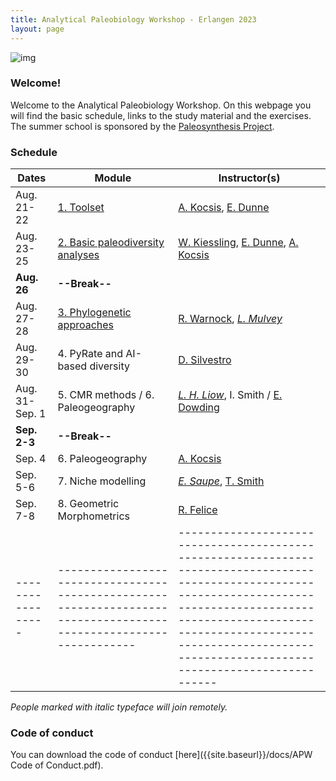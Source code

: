 ```yaml
---
title: Analytical Paleobiology Workshop - Erlangen 2023
layout: page
---
```


![img]({{site.baseurl}}/images/orangerie.jpg) 


### Welcome!

Welcome to the Analytical Paleobiology Workshop. On this webpage you will find the basic schedule, links to the study material and the exercises. The summer school is sponsored by the [Paleosynthesis Project](http://www.paleosynthesis.de/).

### Schedule

| Dates           | Module                                                                                                           | Instructor(s)                                                                                                                                                                                                                                                    |
|-----------------|------------------------------------------------------------------------------------------------------------------|------------------------------------------------------------------------------------------------------------------------------------------------------------------------------------------------------------------------------------------------------------------|
| Aug. 21-22      | [1. Toolset]({{site.url}}{{site.baseurl}}/toolset/)                                                              | [A. Kocsis](https://www.gzn.nat.fau.de/palaeontologie/team/wissenschaftler/kocsis/), [E. Dunne](https://www.gzn.nat.fau.eu/palaeontologie/team/wissenschaftler/emma-dunne/)                                                                                      |
| Aug. 23-25      | [2. Basic paleodiversity analyses]({{site.url}}{{site.baseurl}}/paleodiversity/)                                             | [W. Kiessling](https://www.gzn.nat.fau.de/palaeontologie/team/professors/kiessling/), [E. Dunne](https://www.gzn.nat.fau.eu/palaeontologie/team/wissenschaftler/emma-dunne/), [A. Kocsis](https://www.gzn.nat.fau.de/palaeontologie/team/wissenschaftler/kocsis/) |
| **Aug. 26**     | **--Break--**                                                                                                    |                                                                                                                                                                                                                                                                  |
| Aug. 27-28      | [3. Phylogenetic approaches]({{site.url}}{{site.baseurl}}/phylogenetics/)                                                    | [R.  Warnock](https://www.gzn.nat.fau.eu/palaeontologie/team/professors/rachel-warnock/), *[L. Mulvey](https://www.gzn.nat.fau.de/person/laura-mulvey/)*                                                                                                                                                                         |
| Aug. 29-30      | 4. PyRate and AI-based diversity                                                            | [D. Silvestro](https://www.unifr.ch/bio/en/research/eco-evol/silvestro-group.html)                                                                                                                                                                               |
| Aug. 31- Sep. 1 | 5. CMR methods / 6. Paleogeography | *[L. H. Liow](https://leehsiangliow.com/)*, I. Smith / [E. Dowding](https://www.gzn.nat.fau.de/palaeontologie/team/wissenschaftler/elizabeth-dowding/)                                                                                                           |
| **Sep. 2-3**    | **--Break--**                                                                                                    |                                                                                                                                                                                                                                                                  |
| Sep. 4          | 6. Paleogeography                                                            | [A. Kocsis](https://www.gzn.nat.fau.de/palaeontologie/team/wissenschaftler/kocsis/)                                                                                                                                                                              |
| Sep. 5-6        | 7. Niche modelling                                                                   | *[E. Saupe](https://www.earth.ox.ac.uk/people/erin-saupe/)*, [T. Smith](https://palaeobiology.web.ox.ac.uk/people/dr-thomas-smith)                                                                                                                               |
| Sep. 7-8        | 8. Geometric Morphometrics                                                    | [R. Felice](https://www.ucl.ac.uk/biosciences/people/felice-ryan)                                                                                                                                                                                                |
|-----------------|------------------------------------------------------------------------------------------------------------------|------------------------------------------------------------------------------------------------------------------------------------------------------------------------------------------------------------------------------------------------------------------|

*People marked with italic typeface will join remotely.*

### Code of conduct

You can download the code of conduct [here]({{site.baseurl}}/docs/APW Code of Conduct.pdf). 
